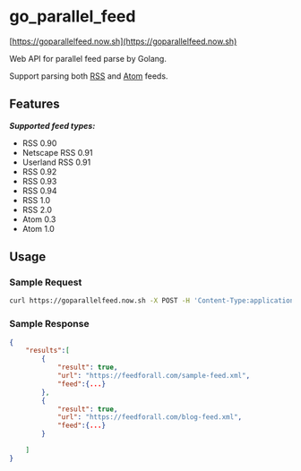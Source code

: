 # go_parallel_feed

[https://goparallelfeed.now.sh](https://goparallelfeed.now.sh)

Web API for parallel feed parse by Golang.

Support parsing both [RSS](https://en.wikipedia.org/wiki/RSS) and [Atom](https://en.wikipedia.org/wiki/Atom_(Web_standard)) feeds.

## Features

***Supported feed types:***

- RSS 0.90
- Netscape RSS 0.91
- Userland RSS 0.91
- RSS 0.92
- RSS 0.93
- RSS 0.94
- RSS 1.0
- RSS 2.0
- Atom 0.3
- Atom 1.0

## Usage

### Sample Request

```sh
curl https://goparallelfeed.now.sh -X POST -H 'Content-Type:application/json' -d '{"urls":[{"url":"https://feedforall.com/sample-feed.xml"},{"url":"https://feedforall.com/blog-feed.xml"}]}'
```

### Sample Response

```json
{
    "results":[
        {
            "result": true,
            "url": "https://feedforall.com/sample-feed.xml",
            "feed":{...}
        },
        {
            "result": true,
            "url": "https://feedforall.com/blog-feed.xml",
            "feed":{...}
        }

    ]
}
```